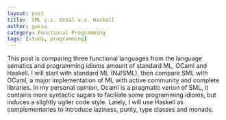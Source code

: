 ```yaml
---
layout: post
title:  SML v.s. Ocmal v.s. Haskell
author: gassa
category: Functional Programming
tags: [study, programming]
---
```


This post is comparing three functional languages from the language sematics
and programming idioms amount of standard ML, OCaml and Haskell. I will start
with standard ML (NJ/SML), then compare SML with OCaml, a major implementation
of ML with active community and complete libraries. In my personal opinion,
Ocaml is a pragmatic verion of SML, it contains more syntactic sugars to
faciliate some programming idioms, but induces a slightly uglier code style.
Lately, I will use Haskell as complementories to introduce laziness, purity,
type classes and monads.

